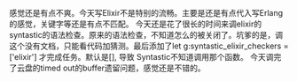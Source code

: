 感觉还是有点不爽。今天写Elixir不是特别的流畅。主要是还是有点代入写Erlang的感觉，关键字等还是有点不匹配。
今天还是花了很长的时间来调elixir的syntastic的语法检查。原来的语法检查，不知道怎么的被关闭了。坑爹的是，调这个没有文档，只能看代码加猜测。最后添加了let g:syntastic_elixir_checkers = ['elixir'] 才完成任务。默认是[], 导致 Syntastic不知道调用那个函数。
今天调完了云盘的timed out的buffer遗留问题，感觉还是不错的。
